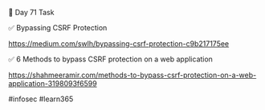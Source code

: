 🎯 Day 71 Task


✅ Bypassing CSRF Protection


https://medium.com/swlh/bypassing-csrf-protection-c9b217175ee


✅ 6 Methods to bypass CSRF protection on a web application


https://shahmeeramir.com/methods-to-bypass-csrf-protection-on-a-web-application-3198093f6599

#infosec #learn365
